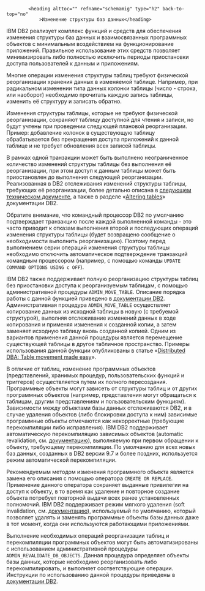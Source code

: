             <heading alttoc="" refname="schemamig" type="h2" back-to-top="no"
                >Изменение структуры баз данных</heading>

<p>IBM DB2 реализует комплекс функций и средств для обеспечения изменения структуры баз
данных и взаимосвязанных программных объектов с минимальным воздействием на функционирование
приложений. Правильное использование этих средств позволяет минимизировать либо полностью
исключить периоды приостановки доступа пользователей к данным и приложениям.</p>

<p>Многие операции изменения структуры таблиц требуют физической реорганизации хранения данных
в изменяемой таблице. Например, при радикальном изменении типа данных колонки таблицы
(число - строка, или наоборот) необходимо прочитать каждую запись таблицы, изменить её структуру
и записать обратно.</p>

<p>Изменения структуры таблицы, которые не требуют физической реорганизации,
сохраняют таблицу доступной для чтения и записи, но будут учтены при проведении
следующей плановой реорганизации. Пример: добавление колонок в существующую таблицу
обрабатывается без прекращения доступа приложений к данной таблице и не требует
обновления всех записей таблицы.</p>

<p>В рамках одной транзакции может быть выполнено неограниченное количество изменений
структуры таблицы без выполнения её реорганизации, при этом доступ к данным таблицы
может быть приостановлен до выполнения следующей реорганизации. Реализованная в DB2
отслеживания изменений структуры таблицы, требующих её реорганизации, более
детально описана в <a href="http://www-01.ibm.com/support/docview.wss?uid=swg21440178"
>следующем техническом документе</a>, а также в разделе
«<a href="http://www.ibm.com/support/knowledgecenter/SSEPGG_11.1.0/com.ibm.db2.luw.admin.dbobj.doc/doc/r0053739.html"
>Altering tables</a>» документации DB2.</p>

<p>Обратите внимание, что командный процессор DB2 по умолчанию подтверждает транзакцию
после каждой выполненной команды - это часто приводит к отказам выполнения
второй и последующих операций изменения структуры таблицы (будет возвращено сообщение
о необходимости выполнить реорганизацию).
Поэтому перед выполнением серии операций изменения структуры таблицы необходимо отключить
автоматическое подтверждение транзакций командным процессором (например, с помощью команды
<code>UPDATE COMMAND OPTIONS USING c OFF</code>).</p>

<p>IBM DB2 также поддерживает полную реорганизацию структуры таблиц без приостановки
доступа к реорганизуемым таблицам, с помощью административной процедуры <code>ADMIN_MOVE_TABLE</code>.
Описание порядка работы с данной функцией приведено в
<a href="http://www.ibm.com/support/knowledgecenter/SSEPGG_11.1.0/com.ibm.db2.luw.sql.rtn.doc/doc/r0055069.html"
>документации DB2</a>. Административная процедура <code>ADMIN_MOVE_TABLE</code> осуществляет
копирование данных из исходной таблицы в новую (с требуемой структурой), выполняя отслеживание
изменений данных в ходе копирования и применяя изменения к созданной копии, а затем
заменяет исходную таблицу вновь созданной копией. Одним из вариантов применения данной
процедуры является перемещение существующей таблицы в другое табличное пространство.
Примеры использования данной функции опубликованы в статье 
«<a href="http://www.ibm.com/developerworks/data/library/dmmag/DMMag_2011_Issue4/DistributedDBA/"
>Distributed DBA: Table movement made easy</a>».</p>

<p>В отличие от таблиц, изменение программных объектов (представлений, хранимых процедур,
пользовательских функций и триггеров) осуществляется путем их полного пересоздания.
Программные объекты могут зависеть от структуры таблиц и от других программных объектов (например,
представления могут обращаться к таблицам, другим представлениям и пользовательским функциям).
Зависимости между объектами базы данных отслеживаются DB2, и в случае удаления объектов (либо
блокировки доступа к ним) зависимые программные объекты отмечаются как некорректные
(требующие перекомпиляции либо исправления). IBM DB2 поддерживает автоматическую
перекомпиляцию зависимых объектов (automatic revalidation, см.
<a href="http://www.ibm.com/support/knowledgecenter/SSEPGG_11.1.0/com.ibm.db2.luw.admin.dbobj.doc/doc/c0055269.html"
>документацию</a>), выполняемую при первом обращении к объекту, требующему перекомпиляции.
По умолчанию для всех новых баз данных, созданных в DB2 версии 9.7 и более поздних,
используется режим автоматической перекомпиляции.</p>

<p>Рекомендуемым методом изменения программного объекта является замена его описания
с помощью оператора <code>CREATE OR REPLACE</code>. Применение данного оператора
сохраняет выданные привилегии на доступ к объекту, в то время как удаление и повторное
создание объекта потребует повторной выдачи всех ранее установленных полномочий.
IBM DB2 поддерживает режим мягкого удаления (soft invalidation, см.
<a href="http://www.ibm.com/support/knowledgecenter/SSEPGG_11.1.0/com.ibm.db2.luw.admin.dbobj.doc/doc/c0053738.html"
>документацию</a>), используемый по умолчанию, который позволяет удалять и заменять
программные объекты базы данных даже в тот момент, когда они используются работающими
приложениями.</p>

<p>Выполнение необходимых операций реорганизации таблиц и перекомпиляции программных
объектов могут быть автоматизированы с использованием административной процедуры
<code>ADMIN_REVALIDATE_DB_OBJECTS</code>. Данная процедура определяет объекты
базы данных, которые необходимо реорганизовать либо перекомпилировать, и выполняет
соответствующие операции. Инструкции по использованию данной процедуры приведены в
<a href="http://www.ibm.com/support/knowledgecenter/SSEPGG_11.1.0/com.ibm.db2.luw.sql.rtn.doc/doc/r0053626.html"
>документации DB2</a>.</p>
